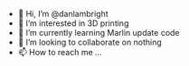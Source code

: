 - 👋 Hi, I’m @danlambright
- 👀 I’m interested in 3D printing
- 🌱 I’m currently learning Marlin update code
- 💞️ I’m looking to collaborate on nothing
- 📫 How to reach me ...

<!---
danlambright/danlambright is a ✨ special ✨ repository because its `README.md` (this file) appears on your GitHub profile.
You can click the Preview link to take a look at your changes.
--->
